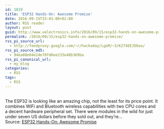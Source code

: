 ```yaml
---
id: 1819
title: 'ESP32 Hands-On: Awesome Promise'
date: 2016-09-15T15:01:00+01:00
author: RSS reader
layout: post
guid: http://www.uelectronics.info/2016/09/15/esp32-hands-on-awesome-promise/
permalink: /2016/09/15/esp32-hands-on-awesome-promise/
rss_pi_source_url:
  - http://feedproxy.google.com/~r/hackaday/LgoM/~3/K274EEJDOoo/
rss_pi_source_md5:
  - 94ea88e04e24e70fd6ee233e48b369ba
rss_pi_canonical_url:
  - my_blog
categories:
  - RSS
tags:
  - RSS
---
```

&#013;  
The ESP32 is looking like an amazing chip, not the least for its price point. It combines WiFi and Bluetooth wireless capabilities with two CPU cores and a decent hardware peripheral set. There were modules in the wild for just under seven US dollars before they sold out, and they’re…&#013;  
Source: <a href="http://feedproxy.google.com/~r/hackaday/LgoM/~3/K274EEJDOoo/" target="_blank">ESP32 Hands-On: Awesome Promise</a>